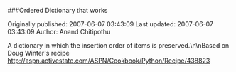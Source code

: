 ###Ordered Dictionary that works

Originally published: 2007-06-07 03:43:09
Last updated: 2007-06-07 03:43:09
Author: Anand Chitipothu

A dictionary in which the insertion order of items is preserved.\n\nBased on Doug Winter's recipe http://aspn.activestate.com/ASPN/Cookbook/Python/Recipe/438823